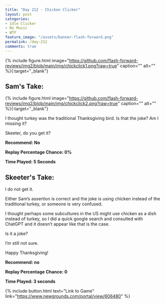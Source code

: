 ```yaml
---
title: "Day 212 - Chicken Clicker"
layout: post
categories:
- Idle Clicker
- No Music
- WTF
feature_image: "/assets/banner-flash-forward.png"
permalink: /day-212
comments: true
---
```


{% include figure.html image="https://github.com/flash-forward-reviews/img2/blob/main/img/chickclick1.png?raw=true" caption="" alt="" %}{:target="_blank"}
 
## Sam's Take:

{% include figure.html image="https://github.com/flash-forward-reviews/img2/blob/main/img/chickclick2.png?raw=true" caption="" alt="" %}{:target="_blank"}

I thought turkey was the traditional Thanksgiving bird. Is that the joke? Am I missing it?

Skeeter, do you get it?

**Recommend: No**

**Replay Percentage Chance: 0%**

**Time Played: 5 Seconds** 

## Skeeter's Take:

I do not get it. 

Either Sam’s assertion is correct and the joke is using chicken instead of the traditional turkey, or someone is very confused. 

I thought perhaps some subcultures in the US might use chicken as a dish instead of turkey, so I did a quick google search and consulted with ChatGPT and it doesn’t appear like that is the case. 

Is it a joke? 

I’m still not sure. 

Happy Thanksgiving!

**Recommend: no**

**Replay Percentage Chance: 0**

**Time Played: 3 seconds** 

{% include button.html text="Link to Game" link="https://www.newgrounds.com/portal/view/606480" %}